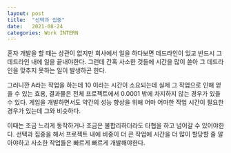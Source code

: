 ```yaml
---
layout: post
title:  "선택과 집중"
date:   2021-08-24
categories: Work INTERN
---
```


혼자 개발을 할 때는 상관이 없지만 회사에서 일을 하다보면 데드라인이 있고 반드시 그 데드라인 내에 일을 끝내야한다. 그런데 간혹 사소한 것들에 시간을 많이 쏟아 그 데드라인을 맞추지 못하는 일이 발생하곤 한다.    

그러니깐 A라는 작업을 하는데 10 이라는 시간이 소요되는데 실제 그 작업으로 인해 얻을 수 있는 효용, 결과물은 전체 프로젝트에서 0.0001 밖에 차지하지 않는 경우가 있을 수 있다. 게임을 개발하면서도 약간의 성능 향상을 위해 어마 어마한 작업 시간이 필요한 경우가 있는데 그와 비슷하다.        

이때는 조금 느리게 동작하거나 조금은 불합리하더라도 타협을 하고 넘어갈 수 있어야한다. 선택과 집중을 해서 프로젝트 내에 비중이 더 큰 작업에 시간을 더 많이 할당할 줄 알아야하고 사소한 작업들은 빠르게 빠르게 개발해야한다.      
  